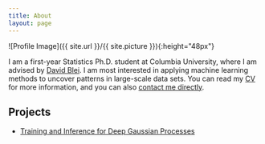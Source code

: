 ```yaml
---
title: About
layout: page
---
```


![Profile Image]({{ site.url }}/{{ site.picture }}){:height="48px"}

<p>I am a first-year Statistics Ph.D. student at Columbia University, where I am advised by <a href="http://www.cs.columbia.edu/~blei/">David Blei</a>. I am most interested in applying machine learning methods to uncover patterns in large-scale data sets. You can read my <a href="{{site.base_url}}/files/keyonvafa_cv.pdf">CV</a> for more information, and you can also <a class="link" href="mailto:keyon.vafa@columbia.edu">contact me directly</a>.</p>

<h2>Projects</h2>

<ul>
	<li><a href="{{site.base_url}}/deep-gaussian-processes/">Training and Inference for Deep Gaussian Processes</a></li>
</ul>
